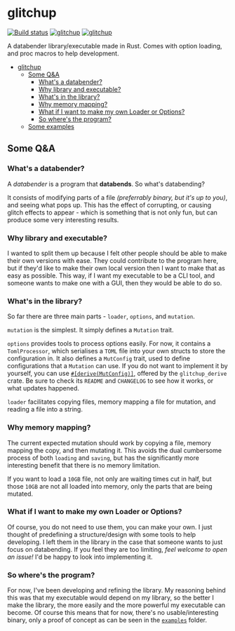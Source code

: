 # glitchup

[![Build status](https://travis-ci.org/Calmynt/glitchup.svg?branch=master)](https://travis-ci.org/Calmynt/glitchup)
[![glitchup](https://img.shields.io/crates/v/glitchup.svg)](https://crates.io/crates/glitchup)
[![glitchup](https://docs.rs/glitchup/badge.svg)](https://docs.rs/crate/glitchup)

A databender library/executable made in Rust. Comes with option loading, and proc macros to help development.

- [glitchup](#glitchup)
  - [Some Q&A](#Some-QA)
    - [What's a databender?](#Whats-a-databender)
    - [Why library and executable?](#Why-library-and-executable)
    - [What's in the library?](#Whats-in-the-library)
    - [Why memory mapping?](#Why-memory-mapping)
    - [What if I want to make my own Loader or Options?](#What-if-I-want-to-make-my-own-Loader-or-Options)
    - [So where's the program?](#So-wheres-the-program)
  - [Some examples](#Some-examples)

## Some Q&A

### What's a databender?

A *databender* is a program that **databends**. So what's databending?

It consists of modifying parts of a file *(preferrably binary, but it's up to you)*, and seeing what pops up. This has the effect of corrupting, or causing glitch effects to appear - which is something that is not only fun, but can produce some very interesting results.

### Why library and executable?

I wanted to split them up because I felt other people should be able to make their own versions with ease. They could contribute to the program here, but if they'd like to make their own local version then I want to make that as easy as possible. This way, if I want my executable to be a CLI tool, and someone wants to make one with a GUI, then they would be able to do so.

### What's in the library?

So far there are three main parts - `loader`, `options`, and `mutation`.

`mutation` is the simplest. It simply defines a `Mutation` trait.

`options` provides tools to process options easily. For now, it contains a `TomlProcessor`, which serialises a `TOML` file into your own structs to store the configuration in. It also defines a `MutConfig` trait, used to define configurations that a `Mutation` can use. If you do not want to implement it by yourself, you can use [`#[derive(MutConfig)]`](glitchup_derive), offered by the `glitchup_derive` crate. Be sure to check its `README` and `CHANGELOG` to see how it works, or what updates happened.

`loader` facilitates copying files, memory mapping a file for mutation, and reading a file into a string.

### Why memory mapping?

The current expected mutation should work by copying a file, memory mapping the copy, and then mutating it. This avoids the dual cumbersome process of both `loading` and `saving`, but has the significantly more interesting benefit that there is no memory limitation. 

If you want to load a `10GB` file, not only are waiting times cut in half, but those `10GB` are not all loaded into memory, only the parts that are being mutated.

### What if I want to make my own Loader or Options?

Of course, you do not need to use them, you can make your own. I just thought of predefining a structure/design with some tools to help developing. I left them in the library in the case that someone wants to just focus on databending. If you feel they are too limiting, *feel welcome to open an issue!* I'd be happy to look into implementing it. 

### So where's the program?

For now, I've been developing and refining the library. My reasoning behind this was that my executable would depend on my library, so the better I make the library, the more easily and the more powerful my executable can become. Of course this means that for now, there's no usable/interesting binary, only a proof of concept as can be seen in the [`examples`](examples) folder.
